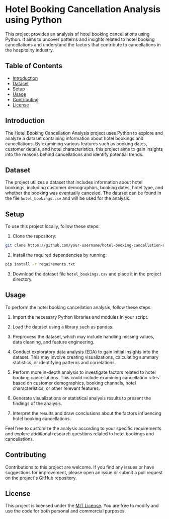 # Hotel Booking Cancellation Analysis using Python

This project provides an analysis of hotel booking cancellations using Python. It aims to uncover patterns and insights related to hotel booking cancellations and understand the factors that contribute to cancellations in the hospitality industry.

## Table of Contents

- [Introduction](#introduction)
- [Dataset](#dataset)
- [Setup](#setup)
- [Usage](#usage)
- [Contributing](#contributing)
- [License](#license)

## Introduction

The Hotel Booking Cancellation Analysis project uses Python to explore and analyze a dataset containing information about hotel bookings and cancellations. By examining various features such as booking dates, customer details, and hotel characteristics, this project aims to gain insights into the reasons behind cancellations and identify potential trends.

## Dataset

The project utilizes a dataset that includes information about hotel bookings, including customer demographics, booking dates, hotel type, and whether the booking was eventually canceled. The dataset can be found in the file `hotel_bookings.csv` and will be used for the analysis.

## Setup

To use this project locally, follow these steps:

1. Clone the repository:

```bash
git clone https://github.com/your-username/hotel-booking-cancellation-analysis.git
```

2. Install the required dependencies by running:

```bash
pip install -r requirements.txt
```

3. Download the dataset file `hotel_bookings.csv` and place it in the project directory.

## Usage

To perform the hotel booking cancellation analysis, follow these steps:

1. Import the necessary Python libraries and modules in your script.

2. Load the dataset using a library such as pandas.

3. Preprocess the dataset, which may include handling missing values, data cleaning, and feature engineering.

4. Conduct exploratory data analysis (EDA) to gain initial insights into the dataset. This may involve creating visualizations, calculating summary statistics, or identifying patterns and correlations.

5. Perform more in-depth analysis to investigate factors related to hotel booking cancellations. This could include examining cancellation rates based on customer demographics, booking channels, hotel characteristics, or other relevant features.

6. Generate visualizations or statistical analysis results to present the findings of the analysis.

7. Interpret the results and draw conclusions about the factors influencing hotel booking cancellations.

Feel free to customize the analysis according to your specific requirements and explore additional research questions related to hotel bookings and cancellations.

## Contributing

Contributions to this project are welcome. If you find any issues or have suggestions for improvement, please open an issue or submit a pull request on the project's GitHub repository.

## License

This project is licensed under the [MIT License](LICENSE). You are free to modify and use the code for both personal and commercial purposes.

